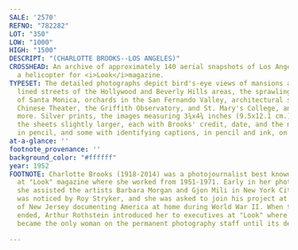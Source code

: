```yaml
---
SALE: '2570'
REFNO: "782282"
LOT: "350"
LOW: "1000"
HIGH: "1500"
DESCRIPT: "(CHARLOTTE BROOKS--LOS ANGELES)"
CROSSHEAD: An archive of approximately 140 aerial snapshots of Los Angeles taken from
  a helicopter for <i>Look</i>magazine.
TYPESET: The detailed photographs depict bird's-eye views of mansions and palm tree
  lined streets of the Hollywood and Beverly Hills areas, the sprawling coast lines
  of Santa Monica, orchards in the San Fernando Valley, architectural shots of Grauman's
  Chinese Theater, the Griffith Observatory, and St. Mary's College, and considerably
  more. Silver prints, the images measuring 3¾x4¾ inches (9.5x12.1 cm.), and the reverse,
  the sheets slightly larger, each with Brooks' credit, date, and the notation LA,
  in pencil, and some with identifying captions, in pencil and ink, on verso. 1952
at-a-glance: ''
footnote_provenance: ''
background_color: "#ffffff"
year: 1952
FOOTNOTE: Charlotte Brooks (1918-2014) was a photojournalist best known for her work
  at "Look" magazine where she worked from 1951-1971. Early in her photographic career
  she assisted the artists Barbara Morgan and Gjon Mili in New York City. Her work
  was noticed by Roy Stryker, and she was asked to join his project at Standard Oil
  of New Jersey documenting America at home during World War II. When the project
  ended, Arthur Rothstein introduced her to executives at "Look" where she eventually
  became the only woman on the permanent photography staff until its demise in 1971.

---
```

